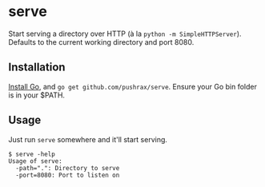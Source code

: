 # serve

Start serving a directory over HTTP (à la `python -m SimpleHTTPServer`).
Defaults to the current working directory and port 8080.

## Installation

[Install Go], and `go get github.com/pushrax/serve`. Ensure your Go bin folder is in your $PATH.

[Install Go]: http://golang.org/doc/install

## Usage

Just run `serve` somewhere and it'll start serving.

```
$ serve -help
Usage of serve:
  -path=".": Directory to serve
  -port=8080: Port to listen on
```

